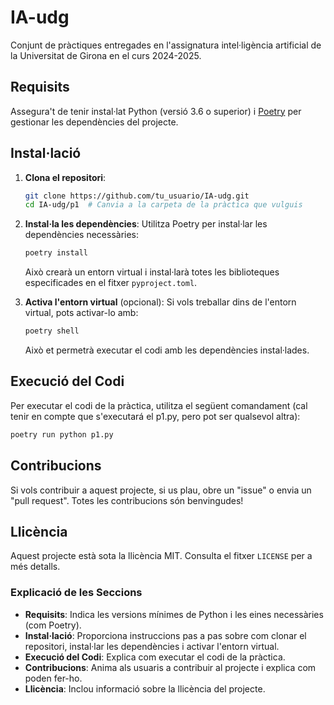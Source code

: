 # IA-udg
Conjunt de pràctiques entregades en l'assignatura intel·ligència artificial de la Universitat de Girona en el curs 2024-2025.

## Requisits
Assegura't de tenir instal·lat Python (versió 3.6 o superior) i [Poetry](https://python-poetry.org/docs/#installation) per gestionar les dependències del projecte.

## Instal·lació

1. **Clona el repositori**:
   ```bash
   git clone https://github.com/tu_usuario/IA-udg.git
   cd IA-udg/p1  # Canvia a la carpeta de la pràctica que vulguis
   ```

2. **Instal·la les dependències**:
   Utilitza Poetry per instal·lar les dependències necessàries:

   ```bash
   poetry install
   ```

   Això crearà un entorn virtual i instal·larà totes les biblioteques especificades en el fitxer `pyproject.toml`.

3. **Activa l'entorn virtual** (opcional):
   Si vols treballar dins de l'entorn virtual, pots activar-lo amb:

   ```bash
   poetry shell
   ```

   Això et permetrà executar el codi amb les dependències instal·lades.

## Execució del Codi
Per executar el codi de la pràctica, utilitza el següent comandament (cal tenir en compte que s'executará el p1.py, pero pot ser qualsevol altra):
   ```bash
poetry run python p1.py
   ```
## Contribucions
Si vols contribuir a aquest projecte, si us plau, obre un "issue" o envia un "pull request". Totes les contribucions són benvingudes!

## Llicència
Aquest projecte està sota la llicència MIT. Consulta el fitxer `LICENSE` per a més detalls.

### Explicació de les Seccions
- **Requisits**: Indica les versions mínimes de Python i les eines necessàries (com Poetry).
- **Instal·lació**: Proporciona instruccions pas a pas sobre com clonar el repositori, instal·lar les dependències i activar l'entorn virtual.
- **Execució del Codi**: Explica com executar el codi de la pràctica.
- **Contribucions**: Anima als usuaris a contribuir al projecte i explica com poden fer-ho.
- **Llicència**: Inclou informació sobre la llicència del projecte.
